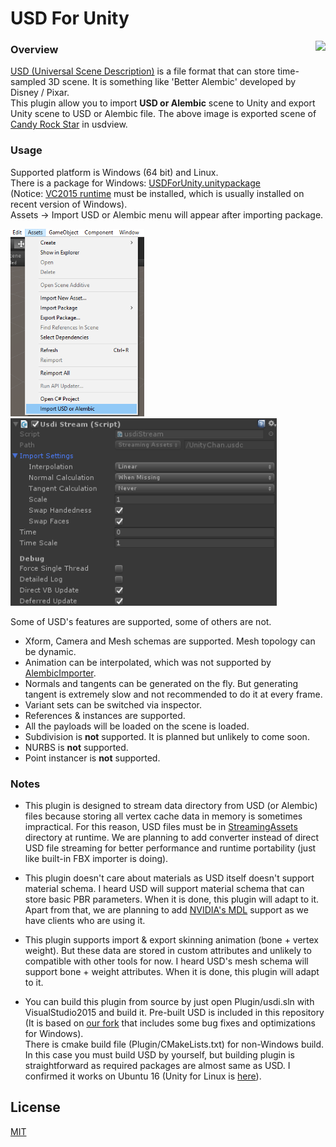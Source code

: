 # USD For Unity
<img align="right" src="Documents/CRS_usdview.png">

### Overview
[USD (Universal Scene Description)](http://graphics.pixar.com/usd/) is a file format that can store time-sampled 3D scene. It is something like 'Better Alembic' developed by Disney / Pixar.  
This plugin allow you to import **USD or Alembic** scene to Unity and export Unity scene to USD or Alembic file. The above image is exported scene of [Candy Rock Star](https://github.com/unity3d-jp/unitychan-crs) in usdview.

### Usage
Supported platform is Windows (64 bit) and Linux.  
There is a package for Windows: [USDForUnity.unitypackage](Packages/USDForUnity.unitypackage)  
(Notice: [VC2015 runtime](https://www.microsoft.com/en-us/download/details.aspx?id=48145) must be installed, which is usually installed on recent version of Windows).  
Assets -> Import USD or Alembic menu will appear after importing package.

<img src="Documents/ImportMenu.png" style="height:300px;">
<img src="Documents/ImportSettings.png" style="height:300px;">  


Some of USD's features are supported, some of others are not.
- Xform, Camera and Mesh schemas are supported. Mesh topology can be dynamic.
- Animation can be interpolated, which was not supported by [AlembicImporter](https://github.com/unity3d-jp/AlembicImporter).
- Normals and tangents can be generated on the fly. But generating tangent is extremely slow and not recommended to do it at every frame.
- Variant sets can be switched via inspector.
- References & instances are supported.
- All the payloads will be loaded on the scene is loaded.
- Subdivision is **not** supported. It is planned but unlikely to come soon.
- NURBS is **not** supported.
- Point instancer is **not** supported.

### Notes
- This plugin is designed to stream data directory from USD (or Alembic) files because storing all vertex cache data in memory is sometimes impractical. For this reason, USD files must be in [StreamingAssets](https://docs.unity3d.com/Manual/StreamingAssets.html) directory at runtime.
We are planning to add converter instead of direct USD file streaming for better performance and runtime portability (just like built-in FBX importer is doing).

- This plugin doesn't care about materials as USD itself doesn't support material schema.
I heard USD will support material schema that can store basic PBR parameters. When it is done, this plugin will adapt to it.
Apart from that, we are planning to add [NVIDIA's MDL](http://www.nvidia.com/object/material-definition-language.html) support as we have clients who are using it.

- This plugin supports import & export skinning animation (bone + vertex weight). But these data are stored in custom attributes and unlikely to compatible with other tools for now. I heard USD's mesh schema will support bone + weight attributes. When it is done, this plugin will adapt to it.

- You can build this plugin from source by just open Plugin/usdi.sln with VisualStudio2015 and build it. Pre-built USD is included in this repository (It is based on [our fork](https://github.com/unity3d-jp/USD/tree/i-saint_experiments) that includes some bug fixes and optimizations for Windows).  
There is cmake build file (Plugin/CMakeLists.txt) for non-Windows build. In this case you must build USD by yourself, but building plugin is straightforward as required packages are almost same as USD. I confirmed it works on Ubuntu 16 (Unity for Linux is [here](https://forum.unity3d.com/threads/unity-on-linux-release-notes-and-known-issues.350256/)).

## License
[MIT](USDForUnity/Assets/StreamingAssets/UTJ/USDForUnity/License.txt)

